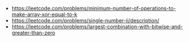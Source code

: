 - https://leetcode.com/problems/minimum-number-of-operations-to-make-array-xor-equal-to-k
- https://leetcode.com/problems/single-number-ii/description/ 
- https://leetcode.com/problems/largest-combination-with-bitwise-and-greater-than-zero